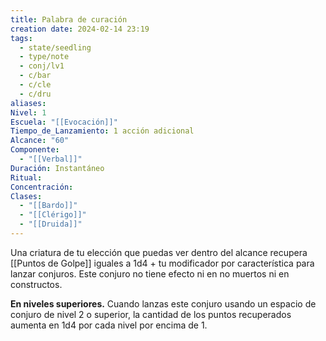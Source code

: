 ```yaml
---
title: Palabra de curación
creation date: 2024-02-14 23:19
tags:
  - state/seedling
  - type/note
  - conj/lv1
  - c/bar
  - c/cle
  - c/dru
aliases: 
Nivel: 1
Escuela: "[[Evocación]]"
Tiempo_de_Lanzamiento: 1 acción adicional
Alcance: "60"
Componente:
  - "[[Verbal]]"
Duración: Instantáneo
Ritual: 
Concentración: 
Clases:
  - "[[Bardo]]"
  - "[[Clérigo]]"
  - "[[Druida]]"
---
```

Una criatura de tu elección que puedas ver dentro del alcance recupera [[Puntos de Golpe]] iguales a 1d4 + tu modificador por característica para lanzar conjuros. Este conjuro no tiene efecto ni en no muertos ni en constructos.

**En niveles superiores.** Cuando lanzas este conjuro usando un espacio de conjuro de nivel 2 o superior, la cantidad de los puntos recuperados aumenta en 1d4 por cada nivel por encima de 1.
